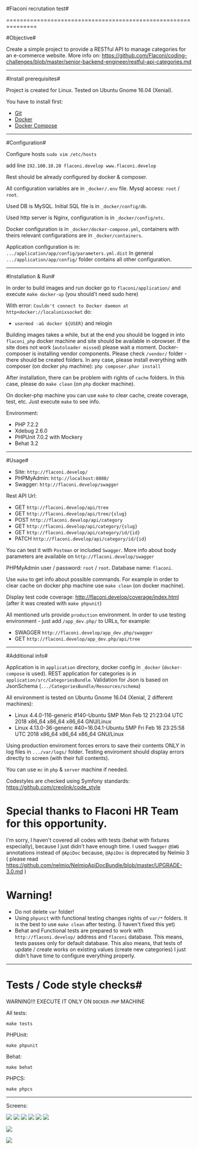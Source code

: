 #Flaconi recrutation test#

===============================================================

#Objective#

Create a simple project to provide a RESTful API to manage categories for an e-commerce website.
More info on: https://github.com/Flaconi/coding-challenges/blob/master/senior-backend-engineer/restful-api-categories.md

--------------

#Install prerequisites#

Project is created for Linux. Tested on Ubuntu Gnome 16.04 (Xenial).

You have to install first:

* [Git](https://git-scm.com/downloads)
* [Docker](https://docs.docker.com/engine/installation/)
* [Docker Compose](https://docs.docker.com/compose/install/)

--------------

#Configuration#

Configure hosts
```sudo vim /etc/hosts```

add line
```192.100.10.20 flaconi.develop www.flaconi.develop```

Rest should be already configured by docker & composer.

All configuration variables are in `_docker/.env` file. Mysql access: `root` / `root`.

Used DB is MySQL. Initial SQL file is in `_docker/config/db`.

Used http server is Nginx, configuration is in `_docker/config/etc`.

Docker configuration is in `_docker/docker-compose.yml`, containers with theirs relevant configurations are in `_docker/containers`.

Application configuration is in: `.../application/app/config/parameters.yml.dist`
 In general `.../application/app/config/` folder contains all other configuration.


--------------

#Installation & Run#

In order to build images and run docker go to `flaconi/application/` and execute `make docker-up` (you should't need sudo here)

With error: `Couldn't connect to Docker daemon at http+docker://localunixsocket` do:

- `usermod -aG docker ${USER}` and relogin

Building images takes a while, but at the end you should be logged in into `flaconi_php` docker machine and site should be available in obrowser.
If the site does not work (`autoloader missed`) please wait a moment. Docker-composer is installing vendor components. Please check `/vendor/` folder - there should be created folders.
In any case, please install everything with composer (on docker `php` machine): `php composer.phar install`

After installation, there can be problem with rights of `cache` folders. In this case, please do `make clean` (on `php` docker machine).

On docker-php machine you can use `make` to clear cache, create coverage, test, etc. Just execute `make` to see info.

Environment:

 * PHP 7.2.2
 * Xdebug 2.6.0
 * PHPUnit 7.0.2 with Mockery
 * Behat 3.2

--------------

#Usage#

* Site: `http://flaconi.develop/`
* PHPMyAdmin: `http://localhost:8080/`
* Swagger: `http://flaconi.develop/swagger`

Rest API Url:

* GET `http://flaconi.develop/api/tree`
* GET `http://flaconi.develop/api/tree/{slug}`
* POST `http://flaconi.develop/api/category`
* GET `http://flaconi.develop/api/category/{slug}`
* GET `http://flaconi.develop/api/category/id/{id}`
* PATCH `http://flaconi.develop/api/category/id/{id}`

You can test it with `Postman` or included `Swagger`.
More info about body parameters are available on `http://flaconi.develop/swagger`

PHPMyAdmin user / password: `root` / `root`. Database name: `flaconi`.

Use `make` to get info about possible commands. For example in order to clear cache on docker php machine use ```make clean``` (on docker machine).

Display test code coverage: http://flaconi.develop/coverage/index.html (after it was created with `make phpunit`)

All mentioned urls provide `production` environment.
In order to use testing environment - just add `/app_dev.php/` to URLs, for example:

* SWAGGER `http://flaconi.develop/app_dev.php/swagger`
* GET `http://flaconi.develop/app_dev.php/api/tree`


--------------

#Additional info#

Application is in `application` directory, docker config in `_docker` (`docker-compose` is used).
REST application for categories is in `application/src/CategoriesBundle`.
Validation for Json is based on JsonSchema (`.../CategoriesBundle/Resources/schema`)


All environment is tested on Ubuntu Gnome 16.04 (Xenial, 2 different machines):

 * Linux 4.4.0-116-generic #140-Ubuntu SMP Mon Feb 12 21:23:04 UTC 2018 x86_64 x86_64 x86_64 GNU/Linux
 * Linux 4.13.0-36-generic #40~16.04.1-Ubuntu SMP Fri Feb 16 23:25:58 UTC 2018 x86_64 x86_64 x86_64 GNU/Linux


Using production enviroment forces errors to save their contents ONLY in log files in `.../var/logs/` folder.
Testing enviroment should display errors directly to screen (with their full contents).

You can use `mc` in `php` & `server` machine if needed.

Codestyles are checked using Symfony standards: https://github.com/creolink/code_style


# Special thanks to Flaconi HR Team for this opportunity. #

I'm sorry, I haven't covered all codes with tests (behat with fixtures especially), because I just didn't have enough time.
I used `Swagger` `@SWG` annotations instead of `@ApiDoc` because, `@ApiDoc` is deprecated by Nelmio 3
 ( please read https://github.com/nelmio/NelmioApiDocBundle/blob/master/UPGRADE-3.0.md )


# Warning! #

 * Do not delete `var` folder!
 * Using `phpunit` with functional testing changes rights of `var/*` folders. It is the best to use `make clean` after testing.
   (I haven't fixed this yet)
 * Behat and Functional tests are prepared to work with `http://flaconi.develop/` address and `flaconi` database.
   This means, tests passes only for default database.
   This also means, that tests of update / create works on existing values (create new categories)
   I just didn't have time to configure everything properly.

--------------

# Tests / Code style checks#

WARNING!!! EXECUTE IT ONLY ON `DOCKER-PHP` MACHINE

All tests:
```
make tests
```

PHPUnit:
```
make phpunit
```

Behat:
```
make behat
```

PHPCS:
```
make phpcs
```

--------------

Screens:

![](application/web/doc/flaconi.develop-swagger.1.png)
![](application/web/doc/flaconi.develop-swagger.2.png)
![](application/web/doc/flaconi.develop-swagger.3.png)
![](application/web/doc/flaconi.develop-swagger.4.png)
![](application/web/doc/flaconi.develop-swagger.5.png)
![](application/web/doc/flaconi.develop-swagger.6.png)

![](application/web/doc/flaconi.tests.1.png)

![](application/web/doc/flaconi.coverage.1.png)

